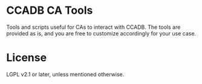 # CCADB CA Tools
Tools and scripts useful for CAs to interact with CCADB. The tools are provided as is, and you are free to customize accordingly for your use case.

# License

LGPL v2.1 or later, unless mentioned otherwise.
